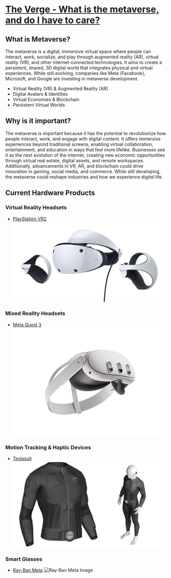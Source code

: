 # [**The Verge - What is the metaverse, and do I have to care?**](https://www.theverge.com/22701104/metaverse-explained-fortnite-roblox-facebook-horizon)

## What is Metaverse?

The metaverse is a digital, immersive virtual space where people can interact, work, socialize, and play through augmented reality (AR), virtual reality (VR), and other internet-connected technologies. It aims to create a persistent, shared, 3D digital world that integrates physical and virtual experiences. While still evolving, companies like Meta (Facebook), Microsoft, and Google are investing in metaverse development.

- Virtual Reality (VR) & Augmented Reality (AR)
- Digital Avatars & Identities
- Virtual Economies & Blockchain
- Persistent Virtual Worlds

## Why is it important?

The metaverse is important because it has the potential to revolutionize how people interact, work, and engage with digital content. It offers immersive experiences beyond traditional screens, enabling virtual collaboration, entertainment, and education in ways that feel more lifelike. Businesses see it as the next evolution of the internet, creating new economic opportunities through virtual real estate, digital assets, and remote workspaces. Additionally, advancements in VR, AR, and blockchain could drive innovation in gaming, social media, and commerce. While still developing, the metaverse could reshape industries and how we experience digital life.

## Current Hardware Products

### Virtual Reality Headsets

- [PlayStation VR2](https://www.playstation.com/en-us/ps-vr2/)
  ![PlayStation VR2 Image](src/PSVR2-thumbnail-01-en-22feb22.webp)

### Mixed Reality Headsets

- [Meta Quest 3](https://www.meta.com/quest/quest-3/)
  ![Meta Quest 3 Image](src/meta-quest-3-1.png)

### Motion Tracking & Haptic Devices

- [Teslasuit](https://teslasuit.io)
  ![Teslasuit Image](src/tactile-body-suit-virtual-reality-users-feel-the-action.png.webp)

### Smart Glasses

- [Ray-Ban Meta](https://www.meta.com/ai-glasses/shop-all/?utm_source=gg&utm_medium=ps&utm_campaign=20687046217&utm_term=meta%20rayban&utm_content=724053121901&utm_funnel=dcap&&gclsrc=aw.ds&gad_source=1&gbraid=0AAAAAo_xvTnHuxRbEYqkj5lj7Ysl4oJAL&gclid=Cj0KCQiAkoe9BhDYARIsAH85cDO15LhAlm-O2jyWQ3Q9ybuAx4lNqtv4Xe8ye_09nM8mNyW4NpGNm0UaAjshEALw_wcB)
  ![Ray-Ban Meta Image](src/0RW4006__601_SB__P21__shad__fr.png.avif)
